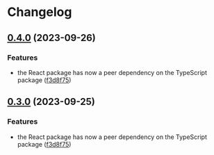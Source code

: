 # Changelog

## [0.4.0](https://github.com/groundcontrolsh/groundcontrol/compare/groundcontrol-react-v0.3.0...groundcontrol-react-v0.4.0) (2023-09-26)


### Features

* the React package has now a peer dependency on the TypeScript package ([f3d8f75](https://github.com/groundcontrolsh/groundcontrol/commit/f3d8f753f3e8b8bfc3bc7ec3dc21dbb11183c552))

## [0.3.0](https://github.com/groundcontrolsh/groundcontrol/compare/react-v0.2.4...react-v0.3.0) (2023-09-25)


### Features

* the React package has now a peer dependency on the TypeScript package ([f3d8f75](https://github.com/groundcontrolsh/groundcontrol/commit/f3d8f753f3e8b8bfc3bc7ec3dc21dbb11183c552))
